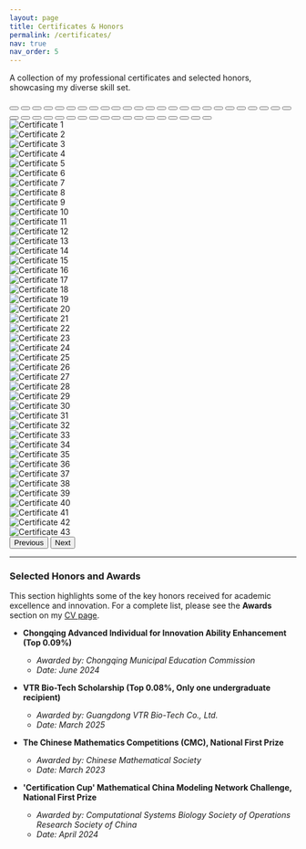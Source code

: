 ```yaml
---
layout: page
title: Certificates & Honors
permalink: /certificates/
nav: true
nav_order: 5
---
```


<p class="text-center">A collection of my professional certificates and selected honors, showcasing my diverse skill set.</p>

<!-- Carousel (Image Slider) for 43 Certificates -->
<div id="carouselCertificates" class="carousel slide" data-bs-ride="carousel" data-bs-interval="3000">
  <div class="carousel-indicators">
    <button type="button" data-bs-target="#carouselCertificates" data-bs-slide-to="0" class="active" aria-current="true" aria-label="Slide 1"></button>
    <button type="button" data-bs-target="#carouselCertificates" data-bs-slide-to="1" aria-label="Slide 2"></button>
    <button type="button" data-bs-target="#carouselCertificates" data-bs-slide-to="2" aria-label="Slide 3"></button>
    <button type="button" data-bs-target="#carouselCertificates" data-bs-slide-to="3" aria-label="Slide 4"></button>
    <button type="button" data-bs-target="#carouselCertificates" data-bs-slide-to="4" aria-label="Slide 5"></button>
    <button type="button" data-bs-target="#carouselCertificates" data-bs-slide-to="5" aria-label="Slide 6"></button>
    <button type="button" data-bs-target="#carouselCertificates" data-bs-slide-to="6" aria-label="Slide 7"></button>
    <button type="button" data-bs-target="#carouselCertificates" data-bs-slide-to="7" aria-label="Slide 8"></button>
    <button type="button" data-bs-target="#carouselCertificates" data-bs-slide-to="8" aria-label="Slide 9"></button>
    <button type="button" data-bs-target="#carouselCertificates" data-bs-slide-to="9" aria-label="Slide 10"></button>
    <button type="button" data-bs-target="#carouselCertificates" data-bs-slide-to="10" aria-label="Slide 11"></button>
    <button type="button" data-bs-target="#carouselCertificates" data-bs-slide-to="11" aria-label="Slide 12"></button>
    <button type="button" data-bs-target="#carouselCertificates" data-bs-slide-to="12" aria-label="Slide 13"></button>
    <button type="button" data-bs-target="#carouselCertificates" data-bs-slide-to="13" aria-label="Slide 14"></button>
    <button type="button" data-bs-target="#carouselCertificates" data-bs-slide-to="14" aria-label="Slide 15"></button>
    <button type="button" data-bs-target="#carouselCertificates" data-bs-slide-to="15" aria-label="Slide 16"></button>
    <button type="button" data-bs-target="#carouselCertificates" data-bs-slide-to="16" aria-label="Slide 17"></button>
    <button type="button" data-bs-target="#carouselCertificates" data-bs-slide-to="17" aria-label="Slide 18"></button>
    <button type="button" data-bs-target="#carouselCertificates" data-bs-slide-to="18" aria-label="Slide 19"></button>
    <button type="button" data-bs-target="#carouselCertificates" data-bs-slide-to="19" aria-label="Slide 20"></button>
    <button type="button" data-bs-target="#carouselCertificates" data-bs-slide-to="20" aria-label="Slide 21"></button>
    <button type="button" data-bs-target="#carouselCertificates" data-bs-slide-to="21" aria-label="Slide 22"></button>
    <button type="button" data-bs-target="#carouselCertificates" data-bs-slide-to="22" aria-label="Slide 23"></button>
    <button type="button" data-bs-target="#carouselCertificates" data-bs-slide-to="23" aria-label="Slide 24"></button>
    <button type="button" data-bs-target="#carouselCertificates" data-bs-slide-to="24" aria-label="Slide 25"></button>
    <button type="button" data-bs-target="#carouselCertificates" data-bs-slide-to="25" aria-label="Slide 26"></button>
    <button type="button" data-bs-target="#carouselCertificates" data-bs-slide-to="26" aria-label="Slide 27"></button>
    <button type="button" data-bs-target="#carouselCertificates" data-bs-slide-to="27" aria-label="Slide 28"></button>
    <button type="button" data-bs-target="#carouselCertificates" data-bs-slide-to="28" aria-label="Slide 29"></button>
    <button type="button" data-bs-target="#carouselCertificates" data-bs-slide-to="29" aria-label="Slide 30"></button>
    <button type="button" data-bs-target="#carouselCertificates" data-bs-slide-to="30" aria-label="Slide 31"></button>
    <button type="button" data-bs-target="#carouselCertificates" data-bs-slide-to="31" aria-label="Slide 32"></button>
    <button type="button" data-bs-target="#carouselCertificates" data-bs-slide-to="32" aria-label="Slide 33"></button>
    <button type="button" data-bs-target="#carouselCertificates" data-bs-slide-to="33" aria-label="Slide 34"></button>
    <button type="button" data-bs-target="#carouselCertificates" data-bs-slide-to="34" aria-label="Slide 35"></button>
    <button type="button" data-bs-target="#carouselCertificates" data-bs-slide-to="35" aria-label="Slide 36"></button>
    <button type="button" data-bs-target="#carouselCertificates" data-bs-slide-to="36" aria-label="Slide 37"></button>
    <button type="button" data-bs-target="#carouselCertificates" data-bs-slide-to="37" aria-label="Slide 38"></button>
    <button type="button" data-bs-target="#carouselCertificates" data-bs-slide-to="38" aria-label="Slide 39"></button>
    <button type="button" data-bs-target="#carouselCertificates" data-bs-slide-to="39" aria-label="Slide 40"></button>
    <button type="button" data-bs-target="#carouselCertificates" data-bs-slide-to="40" aria-label="Slide 41"></button>
    <button type="button" data-bs-target="#carouselCertificates" data-bs-slide-to="41" aria-label="Slide 42"></button>
    <button type="button" data-bs-target="#carouselCertificates" data-bs-slide-to="42" aria-label="Slide 43"></button>
  </div>
  <div class="carousel-inner">
    <div class="carousel-item active"><img src="/assets/img/certificates/1.jpg" class="d-block w-100 rounded" alt="Certificate 1"></div>
    <div class="carousel-item"><img src="/assets/img/certificates/2.jpg" class="d-block w-100 rounded" alt="Certificate 2"></div>
    <div class="carousel-item"><img src="/assets/img/certificates/3.jpg" class="d-block w-100 rounded" alt="Certificate 3"></div>
    <div class="carousel-item"><img src="/assets/img/certificates/4.jpg" class="d-block w-100 rounded" alt="Certificate 4"></div>
    <div class="carousel-item"><img src="/assets/img/certificates/5.jpg" class="d-block w-100 rounded" alt="Certificate 5"></div>
    <div class="carousel-item"><img src="/assets/img/certificates/6.jpg" class="d-block w-100 rounded" alt="Certificate 6"></div>
    <div class="carousel-item"><img src="/assets/img/certificates/7.jpg" class="d-block w-100 rounded" alt="Certificate 7"></div>
    <div class="carousel-item"><img src="/assets/img/certificates/8.jpg" class="d-block w-100 rounded" alt="Certificate 8"></div>
    <div class="carousel-item"><img src="/assets/img/certificates/9.jpg" class="d-block w-100 rounded" alt="Certificate 9"></div>
    <div class="carousel-item"><img src="/assets/img/certificates/10.jpg" class="d-block w-100 rounded" alt="Certificate 10"></div>
    <div class="carousel-item"><img src="/assets/img/certificates/11.jpg" class="d-block w-100 rounded" alt="Certificate 11"></div>
    <div class="carousel-item"><img src="/assets/img/certificates/12.jpg" class="d-block w-100 rounded" alt="Certificate 12"></div>
    <div class="carousel-item"><img src="/assets/img/certificates/13.jpg" class="d-block w-100 rounded" alt="Certificate 13"></div>
    <div class="carousel-item"><img src="/assets/img/certificates/14.jpg" class="d-block w-100 rounded" alt="Certificate 14"></div>
    <div class="carousel-item"><img src="/assets/img/certificates/15.jpg" class="d-block w-100 rounded" alt="Certificate 15"></div>
    <div class="carousel-item"><img src="/assets/img/certificates/16.jpg" class="d-block w-100 rounded" alt="Certificate 16"></div>
    <div class="carousel-item"><img src="/assets/img/certificates/17.jpg" class="d-block w-100 rounded" alt="Certificate 17"></div>
    <div class="carousel-item"><img src="/assets/img/certificates/18.jpg" class="d-block w-100 rounded" alt="Certificate 18"></div>
    <div class="carousel-item"><img src="/assets/img/certificates/19.jpg" class="d-block w-100 rounded" alt="Certificate 19"></div>
    <div class="carousel-item"><img src="/assets/img/certificates/20.jpg" class="d-block w-100 rounded" alt="Certificate 20"></div>
    <div class="carousel-item"><img src="/assets/img/certificates/21.jpg" class="d-block w-100 rounded" alt="Certificate 21"></div>
    <div class="carousel-item"><img src="/assets/img/certificates/22.jpg" class="d-block w-100 rounded" alt="Certificate 22"></div>
    <div class="carousel-item"><img src="/assets/img/certificates/23.jpg" class="d-block w-100 rounded" alt="Certificate 23"></div>
    <div class="carousel-item"><img src="/assets/img/certificates/24.jpg" class="d-block w-100 rounded" alt="Certificate 24"></div>
    <div class="carousel-item"><img src="/assets/img/certificates/25.jpg" class="d-block w-100 rounded" alt="Certificate 25"></div>
    <div class="carousel-item"><img src="/assets/img/certificates/26.jpg" class="d-block w-100 rounded" alt="Certificate 26"></div>
    <div class="carousel-item"><img src="/assets/img/certificates/27.jpg" class="d-block w-100 rounded" alt="Certificate 27"></div>
    <div class="carousel-item"><img src="/assets/img/certificates/28.jpg" class="d-block w-100 rounded" alt="Certificate 28"></div>
    <div class="carousel-item"><img src="/assets/img/certificates/29.jpg" class="d-block w-100 rounded" alt="Certificate 29"></div>
    <div class="carousel-item"><img src="/assets/img/certificates/30.jpg" class="d-block w-100 rounded" alt="Certificate 30"></div>
    <div class="carousel-item"><img src="/assets/img/certificates/31.jpg" class="d-block w-100 rounded" alt="Certificate 31"></div>
    <div class="carousel-item"><img src="/assets/img/certificates/32.jpg" class="d-block w-100 rounded" alt="Certificate 32"></div>
    <div class="carousel-item"><img src="/assets/img/certificates/33.jpg" class="d-block w-100 rounded" alt="Certificate 33"></div>
    <div class="carousel-item"><img src="/assets/img/certificates/34.jpg" class="d-block w-100 rounded" alt="Certificate 34"></div>
    <div class="carousel-item"><img src="/assets/img/certificates/35.jpg" class="d-block w-100 rounded" alt="Certificate 35"></div>
    <div class="carousel-item"><img src="/assets/img/certificates/36.jpg" class="d-block w-100 rounded" alt="Certificate 36"></div>
    <div class="carousel-item"><img src="/assets/img/certificates/37.jpg" class="d-block w-100 rounded" alt="Certificate 37"></div>
    <div class="carousel-item"><img src="/assets/img/certificates/38.jpg" class="d-block w-100 rounded" alt="Certificate 38"></div>
    <div class="carousel-item"><img src="/assets/img/certificates/39.jpg" class="d-block w-100 rounded" alt="Certificate 39"></div>
    <div class="carousel-item"><img src="/assets/img/certificates/40.jpg" class="d-block w-100 rounded" alt="Certificate 40"></div>
    <div class="carousel-item"><img src="/assets/img/certificates/41.jpg" class="d-block w-100 rounded" alt="Certificate 41"></div>
    <div class="carousel-item"><img src="/assets/img/certificates/42.jpg" class="d-block w-100 rounded" alt="Certificate 42"></div>
    <div class="carousel-item"><img src="/assets/img/certificates/43.jpg" class="d-block w-100 rounded" alt="Certificate 43"></div>
  </div>
  <button class="carousel-control-prev" type="button" data-bs-target="#carouselCertificates" data-bs-slide="prev">
    <span class="carousel-control-prev-icon" aria-hidden="true"></span>
    <span class="visually-hidden">Previous</span>
  </button>
  <button class="carousel-control-next" type="button" data-bs-target="#carouselCertificates" data-bs-slide="next">
    <span class="carousel-control-next-icon" aria-hidden="true"></span>
    <span class="visually-hidden">Next</span>
  </button>
</div>

<hr>

### Selected Honors and Awards

This section highlights some of the key honors received for academic excellence and innovation. For a complete list, please see the **Awards** section on my [CV page](/cv/).

*   **Chongqing Advanced Individual for Innovation Ability Enhancement (Top 0.09%)**
    *   *Awarded by: Chongqing Municipal Education Commission*
    *   *Date: June 2024*

*   **VTR Bio-Tech Scholarship (Top 0.08%, Only one undergraduate recipient)**
    *   *Awarded by: Guangdong VTR Bio-Tech Co., Ltd.*
    *   *Date: March 2025*

*   **The Chinese Mathematics Competitions (CMC), National First Prize**
    *   *Awarded by: Chinese Mathematical Society*
    *   *Date: March 2023*

*   **'Certification Cup' Mathematical China Modeling Network Challenge, National First Prize**
    *   *Awarded by: Computational Systems Biology Society of Operations Research Society of China*
    *   *Date: April 2024*
